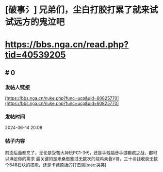 # [破事氵] 兄弟们，尘白打胶打累了就来试试远方的鬼泣吧
# https://bbs.nga.cn/read.php?tid=40539205

## \# 0
### 发帖人链接
[https://bbs.nga.cn/nuke.php?func=ucp&uid=60825770](https://bbs.nga.cn/nuke.php?func=ucp&uid=60825770)
### 发帖时间
2024-06-14 20:08
### 帖子内容
前面后面都忘了，无论是受苦大神玩PC1-3代，还是手残福音手游癫疯之战，都可以满足你的需求
最关键的是米桑借鉴过无数次的烧鸡亲叠V哥，三十块钱收获无数个648石块的技能，还是卡婊原版的打击感[s:ac:哭笑]
